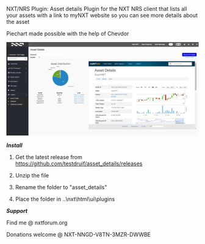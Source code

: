 NXT/NRS Plugin: Asset details Plugin for the NXT NRS client that lists all your assets with a link to myNXT website so you can see more details about the asset

Piechart made possible with the help of Chevdor

![Alt text](https://github.com/testdruif/asset_details/blob/master/asset_details.jpg?raw=true "Optional title")

*****Install*****

1) Get the latest release from https://github.com/testdruif/asset_details/releases

2) Unzip the file

3) Rename the folder to "asset_details"

4) Place the folder in ..\nxt\html\ui\plugins

*****Support*****

Find me @ nxtforum.org

Donations welcome @ NXT-NNGD-V8TN-3MZR-DWWBE
